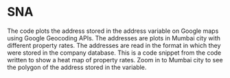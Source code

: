 # SNA

The code plots the address stored in the address variable on Google maps using Google Geocoding APIs. The addresses are plots in Mumbai city 
with different property rates. The addresses are read in the format in which they were stored in the company database. This is a code snippet
from the code written to show a heat map of property rates. Zoom in to Mumbai city to see the polygon of the address stored in the variable.
